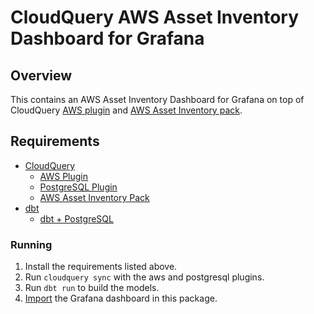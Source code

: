 # CloudQuery AWS Asset Inventory Dashboard for Grafana

## Overview

This contains an AWS Asset Inventory Dashboard for Grafana on top of CloudQuery [AWS plugin](https://hub.cloudquery.io/plugins/source/cloudquery/aws) and [AWS Asset Inventory pack](https://hub.cloudquery.io/addons/transformation/cloudquery/aws-asset-inventory/).

## Requirements

- [CloudQuery](https://www.cloudquery.io/docs/quickstart)
  - [AWS Plugin](https://hub.cloudquery.io/plugins/source/cloudquery/aws)
  - [PostgreSQL Plugin](https://hub.cloudquery.io/plugins/source/cloudquery/postgresql)
  - [AWS Asset Inventory Pack](https://hub.cloudquery.io/addons/transformation/cloudquery/aws-asset-inventory/)
- [dbt](https://docs.getdbt.com/docs/core/pip-install)
  - [dbt + PostgreSQL](https://docs.getdbt.com/docs/core/connect-data-platform/postgres-setup)

### Running

1. Install the requirements listed above.
2. Run `cloudquery sync` with the aws and postgresql plugins.
3. Run `dbt run` to build the models.
4. [Import](https://grafana.com/docs/grafana/latest/dashboards/manage-dashboards/#export-and-import-dashboards) the Grafana dashboard in this package.
